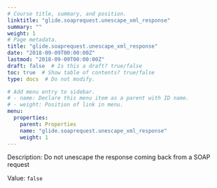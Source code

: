 ```yaml
---
# Course title, summary, and position.
linktitle: "glide.soaprequest.unescape_xml_response"
summary: ""
weight: 1
# Page metadata.
title: "glide.soaprequest.unescape_xml_response"
date: "2018-09-09T00:00:00Z"
lastmod: "2018-09-09T00:00:00Z"
draft: false  # Is this a draft? true/false
toc: true  # Show table of contents? true/false
type: docs  # Do not modify.

# Add menu entry to sidebar.
# - name: Declare this menu item as a parent with ID name.
# - weight: Position of link in menu.
menu:
  properties:
    parent: Properties
    name: "glide.soaprequest.unescape_xml_response"
    weight: 1
---
```


Description: Do not unescape the response coming back from a SOAP request


Value: `false`